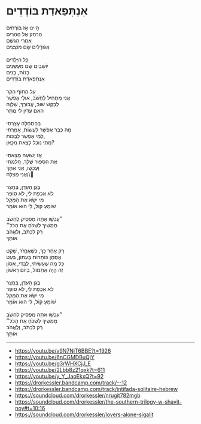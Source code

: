 # אִנְתִּפַאדַת בּוֹדְדִים

הָיִינוּ אָז בּוֹרְחִים \
הַרְחֵק אֶל הֶהָרִים \
אַחֲרֵי הַגֶּשֶׁם \
אֲגוּדָלִים שָׂם מוֹצְצִים \
\
כָּל הַיְּלָדִים \
יוֹשְׁבִים שָׁם מְעַשְּׁנִים \
בָּנוֹת, בָּנִים \
אִנְתִּפַאדַת בּוֹדְדִים \
\
עַל הַחוֹף הַקַּר \
אֲנִי מַתְחִיל לַחְשֹׁב, אוּלַי אֶפְשָׁר \
לְבַקֵּשׁ שׁוּב, עֲבוּרֵךְ, שַׁלְוָה \
הַאִם עֲדַיִן לִי מֻתָּר \
\
בַּהַתְחָלָה עָצַרְתִּי \
מָה כְּבָר אֶפְשָׁר לַעֲשׂוֹת, אָמַרְתִּי \
לְמִי אֶפְשָׁר לִבְכּוֹת, \
מָתַי נוּכַל לָצֵאת מִכָּאן?\
\
אָז יְשׁוּעָה מָצָאתִי \
אֶת הַסִּפּוּר שֶׁלָּךְ, חָלַמְתִּי \
וְעַכְשָׁו, אֲנִי אִתָּךְ \
וַאֲנִי מֻצְלָח\\
\
בְּגַן הָעֵדֶן, בַּחֲצַר \
לֹא אִכְפַּת לִי, לֹא סוֹפֵר \
מִי יִשָּׂא אֶת הַמַּקֵּל \
שׁוֹמֵעַ קוֹל, לִי הוּא אוֹמֵר \
\
״עַכְשָׁו אַתָּה מַפְסִיק לַחְשֹׁב \
מַמְשִׁיךְ לִשְׁכֹּחַ אֶת הַכֹּל״ \
רַק לִכְתֹּב, וְלֶאֱהֹב \
אוֹתָךְ \
\
רַק אַחַר כָּךְ, כְּשֶׁאֶחֱזֹר, שָׁקֵט \
אֲסַמֵּן כּוֹתָרוֹת בָּעִתּוֹן, בְּעֵט \
כָּל מָה שֶׁעָשִׂיתִי, לְבַדִּי, אָסוֹן \
זֶה הָיָה אֶתְמוֹל, בְּיוֹם רִאשׁוֹן\
\
בְּגַן הָעֵדֶן, בַּחֲצַר \
לֹא אִכְפַּת לִי, לֹא סוֹפֵר \
מִי יִשָּׂא אֶת הַמַּקֵּל \
שׁוֹמֵעַ קוֹל, לִי הוּא אוֹמֵר \
\
״עַכְשָׁו אַתָּה מַפְסִיק לַחְשֹׁב \
מַמְשִׁיךְ לִשְׁכֹּחַ אֶת הַכֹּל״ \
רַק לִכְתֹּב, וְלֶאֱהֹב \
אוֹתָךְ

---
- https://youtu.be/v9N7NiT6BBE?t=1926
- https://youtu.be/6nCGMDBuQjY
- https://youtu.be/g3rWHXCjJ_E
- https://youtu.be/2Lbb8z21qxk?t=611
- https://youtu.be/y_Y_JaoEkxQ?t=92
- https://drorkessler.bandcamp.com/track/--12
- https://drorkessler.bandcamp.com/track/intifada-solitaire-hebrew
- https://soundcloud.com/drorkessler/nrugit782mgb
- https://soundcloud.com/drorkessler/the-southern-trilogy-w-shavit-noy#t=10:16
- https://soundcloud.com/drorkessler/lovers-alone-sigalit
